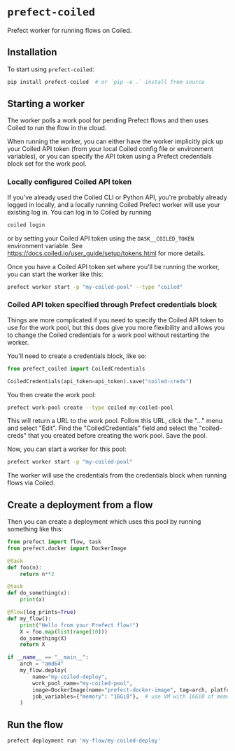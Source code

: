 # `prefect-coiled`

Prefect worker for running flows on Coiled.

## Installation

To start using `prefect-coiled`:

```bash
pip install prefect-coiled  # or `pip -e .` install from source 
```

## Starting a worker

The worker polls a work pool for pending Prefect flows and then uses Coiled to run the flow in the cloud.

When running the worker, you can either have the worker implicitly pick up your Coiled API token
(from your local Coiled config file or environment variables),
or you can specify the API token using a Prefect credentials block set for the work pool.

### Locally configured Coiled API token

If you've already used the Coiled CLI or Python API, you're probably already logged in locally,
and a locally running Coiled Prefect worker will use your existing log in.
You can log in to Coiled by running

```bash
coiled login
```

or by setting your Coiled API token using the ``DASK__COILED_TOKEN`` environment variable.
See https://docs.coiled.io/user_guide/setup/tokens.html for more details.

Once you have a Coiled API token set where you'll be running the worker, you can start the worker like this:

```bash
prefect worker start -p "my-coiled-pool" --type "coiled"
```

### Coiled API token specified through Prefect credentials block

Things are more complicated if you need to specify the Coiled API token to use for the work pool,
but this does give you more flexibility and allows you to change the Coiled credentials
for a work pool without restarting the worker.

You'll need to create a credentials block, like so:

```python
from prefect_coiled import CoiledCredentials

CoiledCredentials(api_token=api_token).save("coiled-creds")
```

You then create the work pool:

```bash
prefect work-pool create --type coiled my-coiled-pool
```

This will return a URL to the work pool. Follow this URL, click the "..." menu and select "Edit".
Find the "CoiledCredentials" field and select the "coiled-creds" that you created before creating the work pool.
Save the pool.

Now, you can start a worker for this pool:

```bash
prefect worker start -p "my-coiled-pool"
```

The worker will use the credentials from the credentials block when running flows via Coiled.

## Create a deployment from a flow

Then you can create a deployment which uses this pool by running something like this:

```python
from prefect import flow, task
from prefect.docker import DockerImage

@task
def foo(n):
    return n**2

@task
def do_something(x):
    print(x)

@flow(log_prints=True)
def my_flow():
    print("Hello from your Prefect flow!")
    X = foo.map(list(range(10)))
    do_something(X)
    return X

if __name__ == "__main__":
    arch = "amd64"
    my_flow.deploy(
        name="my-coiled-deploy",
        work_pool_name="my-coiled-pool",
        image=DockerImage(name="prefect-docker-image", tag=arch, platform=f"linux/{arch}"),
        job_variables={"memory": "16GiB"},  # use VM with 16GiB of memory for this flow
    )
```

## Run the flow

```bash
prefect deployment run 'my-flow/my-coiled-deploy'
```
